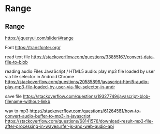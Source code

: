 # Range
## Range
https://jqueryui.com/slider/#range

Font
https://transfonter.org/

read text file 
https://stackoverflow.com/questions/33855167/convert-data-file-to-blob

reading audio Files 
JavaScript / HTML5 audio: play mp3 file loaded by user via file selector in Android Chrome
https://stackoverflow.com/questions/20585899/javascript-html5-audio-play-mp3-file-loaded-by-user-via-file-selector-in-andr

save file 
https://stackoverflow.com/questions/19327749/javascript-blob-filename-without-linkb

wav to mp3
https://stackoverflow.com/questions/61264581/how-to-convert-audio-buffer-to-mp3-in-javascript
https://stackoverflow.com/questions/68141576/download-result-mp3-file-after-processing-in-wavesurfer-js-and-web-audio-api
